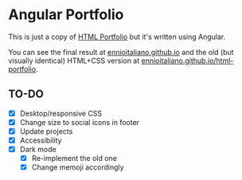 # Angular Portfolio
This is just a copy of [HTML Portfolio](https://github.com/ennioitaliano/html-portfolio) but it's written using Angular.

You can see the final result at [ennioitaliano.github.io](https://ennioitaliano.github.io) and the old (but visually identical) HTML+CSS version at [ennioitaliano.github.io/html-portfolio](https://ennioitaliano.github.io/html-portfolio).

## TO-DO
- [x] Desktop/responsive CSS
- [x] Change size to social icons in footer
- [x] Update projects
- [x] Accessibility
- [x] Dark mode
  - [x] Re-implement the old one
  - [x] Change memoji accordingly
